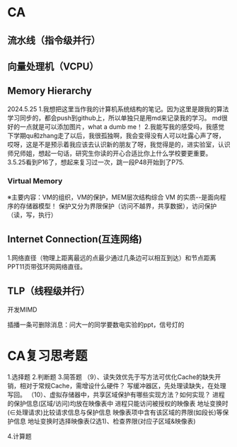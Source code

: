 # CA
## 流水线（指令级并行）
## 向量处理机（VCPU）
## Memory Hierarchy
2024.5.25
1.我想把这里当作我的计算机系统结构的笔记。因为这里是跟我的算法学习同步的，都会push到github上，所以单独只是用md来记录我的学习。
md很好的一点就是可以添加图片，what a dumb me！
2.我能写我的感受吗，我感觉下学期qu和zhang走了以后，我很孤独啊，我会变得没有人可以吐露心声了呀，哎呀，这是不是预示着我应该去认识新的朋友了呀，我觉得是的，进实验室，认识师兄师姐，想起一句话，研究生你读的开心合适比你上什么学校要更重要。
3.5.25看到P16了，想起来复习过一次，跳一段P48开始到了P75.
### Virtual Memory
※主要内容：VM的组织，VM的保护，MEM层次结构综合
VM 的实质--是面向程序的存储器模型！
保护又分为界限保护（访问不越界，共享数据），访问保护（读，写，执行）
## Internet Connection(互连网络)
1.网络直径（物理上距离最远的点最少通过几条边可以相互到达）和节点距离
PPT11页带弦环网网络直径。
## TLP（线程级并行）
开发MIMD



插播一条可删除消息：问大一的同学要数电实验的ppt，信号灯的
# CA复习思考题
1.选择题
2.判断题
3.简答题
（9）、读失效优先于写方法可优化Cache的缺失开销，相对于常规Cache，需增设什么硬件？
写缓冲器区，先处理读缺失，在处理写回。
（10）、虚拟存储器中，共享区域保护有哪些实现方法？如何实现？
进程的保护信息(区域/访问)均放在映像表中  进程只能访问被授权的映像表 地址变换时(∈处理请求)比较请求信息与保护信息
映像表项中含有该区域的界限(如段长)等保护信息  地址变换时选择映像表(2选1)、检查界限(对应子区域&映像表)



4.计算题

